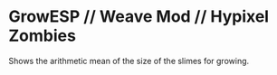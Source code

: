 # GrowESP // Weave Mod // Hypixel Zombies

Shows the arithmetic mean of the size of the slimes for growing.
